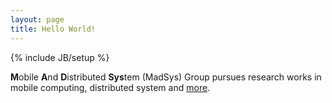 ```yaml
---
layout: page
title: Hello World!
---
```

{% include JB/setup %}

**M**obile **A**nd **D**istributed **Sys**tem (MadSys) Group pursues research works in mobile computing, distributed system and [more](/interests.html).

